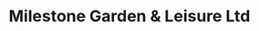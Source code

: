 ---
title: "Milestone Garden & Leisure Ltd"
url: /newton-st-boswells/milestone-garden-and-leisure-ltd/
shop: garden centre
---